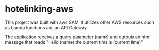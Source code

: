 # hotelinking-aws

This project was built with aws SAM. It utilizes other AWS resources such as Lamda functions and an API Gateway. 

The application receives a query parameter (name) and outputs an html message that reads "Hello (name) the current time is (current time)"


